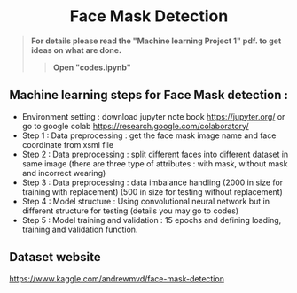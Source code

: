 <h1 align="center">Face Mask Detection</h1>

> **For details please read the "Machine learning Project 1" pdf. to get ideas on what are done.**
> > **Open "codes.ipynb"**
## Machine learning steps for Face Mask detection :
- Environment setting : download jupyter note book https://jupyter.org/ or go to google colab https://research.google.com/colaboratory/
- Step 1 : Data preprocessing : get the face mask image name and face coordinate from xsml file
- Step 2 : Data preprocessing : split different faces into different dataset in same image (there are three type of attributes : with mask, without mask and incorrect wearing)
- Step 3 : Data preprocessing : data imbalance handling (2000 in size for training with replacement) (500 in size for testing without replacement)
- Step 4 : Model structure : Using convolutional neural network but in different structure for testing (details you may go to codes)
- Step 5 : Model training and validation : 15 epochs and defining loading, training and validation function.


## Dataset website
https://www.kaggle.com/andrewmvd/face-mask-detection
